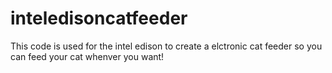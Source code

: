 # inteledisoncatfeeder
This code is used for the intel edison to create a elctronic cat feeder so you can feed your cat whenver you want! 
